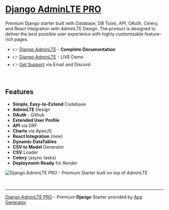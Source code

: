 # [Django AdminLTE PRO](https://app-generator.dev/product/adminlte-pro/django/)

Premium Django starter built with Database, DB Tools, API, OAuth, Celery, and React Integration with AdminLTE Design.
The product is designed to deliver the best possible user experience with highly customizable feature-rich pages. 

- 👉 [Django AdminLTE](https://app-generator.dev/docs/products/django/adminlte-pro/index.html) - **Complete Documentation**
- 👉 [Django AdminLTE](https://django-adminlte-pro.onrender.com) - LIVE Demo 
- 👉 [Get Support](https://app-generator.dev/ticket/create/) via Email and Discord

<br />

## Features

* **Simple, Easy-to-Extend** Codebase
* **AdminLTE** Design 
* **OAuth** - Github
* **Extended User Profile**
* **API** via DRF 
* **Charts** via ApexJS 
* **React Integration** (new) 
* **Dynamic DataTables**
* **CSV to Model** Generator
* **CSV** Loader 
* **Celery** (async tasks)
* **Deployment-Ready** for Render 

![Django AdminLTE PRO - Premium Starter built on top of AdminLTE](https://github.com/app-generator/django-adminlte/assets/51070104/8f0c396d-2f33-46b9-9689-2982c987399d)

<br />

---
[Django AdminLTE PRO](https://app-generator.dev/product/adminlte-pro/django/) - Premium **Django** Starter provided by [App Generator](https://app-generator.dev)
